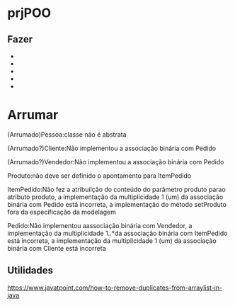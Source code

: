 # prjPOO


## Fazer
-
-
-
-
-

# Arrumar
(Arrumado)Pessoa:classe não é abstrata

(Arrumado?)Cliente:Não implementou a associação binária com Pedido

(Arrumado?)Vendedor:Não implementou a associação binária com Pedido

Produto:não deve ser definido o apontamento para ItemPedido

ItemPedido:Não fez a atribuilção do conteúdo do parâmetro produto parao atributo produto, a implementação da multiplicidade 1 (um) da associação binária com Pedido está incorreta, a implementação do método setProduto fora da especificação da modelagem

Pedido:Não implementou aassociação binária com Vendedor, a implementação da multiplicidade 1..*da associação binária com ItemPedido está incorreta, a implementação da multiplicidade 1 (um) da associação binária com Cliente está incorreta

## Utilidades
https://www.javatpoint.com/how-to-remove-duplicates-from-arraylist-in-java
